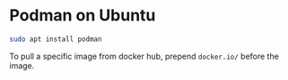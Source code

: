 # Podman on Ubuntu

```bash
sudo apt install podman
```

To pull a specific image from docker hub, prepend `docker.io/` before the image.
